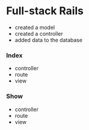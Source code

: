 # Full-stack Rails

- created a model
- created a controller
- added data to the database

### Index
- controller
- route
- view

### Show
- controller
- route
- view
